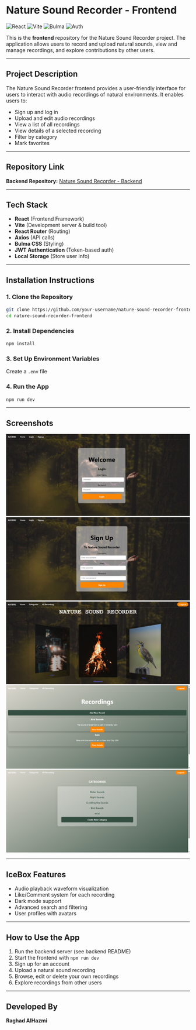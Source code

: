 # Nature Sound Recorder - Frontend

![React](https://img.shields.io/badge/React-18.2-blue)
![Vite](https://img.shields.io/badge/Vite-frontend-yellow)
![Bulma](https://img.shields.io/badge/CSS-Bulma-blue)
![Auth](https://img.shields.io/badge/Auth-JWT-green)

This is the **frontend** repository for the Nature Sound Recorder project. The application allows users to record and upload natural sounds, view and manage recordings, and explore contributions by other users.

---

## Project Description

The Nature Sound Recorder frontend provides a user-friendly interface for users to interact with audio recordings of natural environments. It enables users to:

* Sign up and log in
* Upload and edit audio recordings
* View a list of all recordings
* View details of a selected recording
* Filter by category
* Mark favorites

---

## Repository Link

**Backend Repository:** [Nature Sound Recorder - Backend](https://github.com/RaghadAbdullah-maker/nature-sound-recorder-backend.git)

---

## Tech Stack

* **React** (Frontend Framework)
* **Vite** (Development server & build tool)
* **React Router** (Routing)
* **Axios** (API calls)
* **Bulma CSS** (Styling)
* **JWT Authentication** (Token-based auth)
* **Local Storage** (Store user info)

---

## Installation Instructions

### 1. Clone the Repository

```bash
git clone https://github.com/your-username/nature-sound-recorder-frontend.git
cd nature-sound-recorder-frontend
```

### 2. Install Dependencies

```bash
npm install
```
### 3. Set Up Environment Variables

Create a `.env` file


### 4. Run the App

```bash
npm run dev
```

---

## Screenshots

![login](login.png)
![sign up](signup.png)
![Home](home.png)
![recording](recording.png)
![category](categoris.png)

---

## IceBox Features

* Audio playback waveform visualization
* Like/Comment system for each recording
* Dark mode support
* Advanced search and filtering
* User profiles with avatars

---



## How to Use the App

1. Run the backend server (see backend README)
2. Start the frontend with `npm run dev`
3. Sign up for an account
4. Upload a natural sound recording
5. Browse, edit or delete your own recordings
6. Explore recordings from other users

---

## Developed By

**Raghad AlHazmi**
